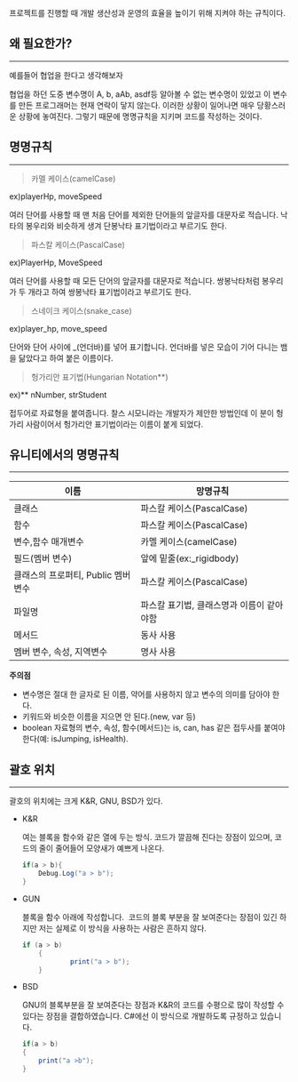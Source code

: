 프로젝트를 진행할 때 개발 생산성과 운영의 효율을 높이기 위해 지켜야 하는 규칙이다.

## 왜 필요한가?

---

예를들어 협업을 한다고 생각해보자

협업을 하던 도중 변수명이 A, b, aAb, asdf등 알아볼 수 없는 변수명이 있었고 이 변수를 만든 프로그래머는 현재 연락이 닿지 않는다. 이러한 상황이 일어나면 매우 당황스러운 상황에 놓여진다. 그렇기 때문에 명명규칙을 지키며 코드를 작성하는 것이다.

## 명명규칙
---

> 카멜 케이스(camelCase)

ex)playerHp, moveSpeed
> 

여러 단어를 사용할 때 맨 처음 단어를 제외한 단어들의 앞글자를 대문자로 적습니다. 낙타의 봉우리와 비슷하게 생겨 단봉낙타 표기법이라고 부르기도 한다.

> 파스칼 케이스(PascalCase)

ex)PlayerHp, MoveSpeed
> 

여러 단어를 사용할 때 모든 단어의 앞글자를 대문자로 적습니다. 쌍봉낙타처럼 봉우리가 두 개라고 하여 쌍봉낙타 표기법이라고 부르기도 한다.

> 스네이크 케이스(snake_case)

ex)player_hp, move_speed
> 

단어와 단어 사이에 _(언더바)를 넣어 표기합니다. 언더바를 넣은 모습이 기어 다니는 뱀을 닮았다고 하여 붙은 이름이다.

> 헝가리안 표기법(Hungarian Notation**)

ex)** nNumber, strStudent
> 

접두어로 자료형을 붙여줍니다. 찰스 시모니라는 개발자가 제안한 방법인데 이 분이 헝가리 사람이어서 헝가리안 표기법이라는 이름이 붙게 되었다.

## 유니티에서의 명명규칙

---

| 이름 | 망명규칙 |
| --- | --- |
| 클래스 | 파스칼 케이스(PascalCase) |
| 함수 | 파스칼 케이스(PascalCase) |
| 변수,함수 매개변수 | 카멜 케이스(camelCase) |
| 필드(멤버 변수) | 앞에 밑줄(ex:_rigidbody) |
| 클래스의 프로퍼티, Public 멤버 변수 | 파스칼 케이스(PascalCase) |
| 파일명 | 파스칼 표기법, 클래스명과 이름이 같아야함 |
| 메서드 | 동사 사용 |
| 멤버 변수, 속성, 지역변수 | 명사 사용 |

**주의점**

- 변수명은 절대 한 글자로 된 이름, 약어를 사용하지 않고 변수의 의미를 담아야 한다.
- 키워드와 비슷한 이름을 지으면 안 된다.(new, var 등)
- boolean 자료형의 변수, 속성, 함수(메서드)는 is, can, has 같은 접두사를 붙여야 한다(예: isJumping, isHealth).

## 괄호 위치

---

괄호의 위치에는 크게 K&R, GNU, BSD가 있다.

- K&R
    
    여는 블록을 함수와 같은 열에 두는 방식. 코드가 깔끔해 진다는 장점이 있으며, 코드의 줄이 줄어들어
    모양새가 예쁘게 나온다.
    
    ```csharp
    if(a > b){
    	Debug.Log("a > b");
    }
    ```
    

- GUN
    
    블록을 함수 아래에 작성합니다.  코드의 블록 부분을 잘 보여준다는 장점이 있긴 하지만 저는 실제로 이 방식을 사용하는 사람은 흔하지 않다.
    
    ```csharp
    if (a > b)
    	{
        		print("a > b");
    	}
    ```
    

- BSD
    
    GNU의 블록부분을 잘 보여준다는 장점과 K&R의 코드를 수평으로 많이 작성할 수 있다는 장점을 결합하였습니다. C#에선 이 방식으로 개발하도록 규정하고 있습니다.
    
    ```csharp
    if(a > b)
    {
    	print("a >b");
    }
    ```